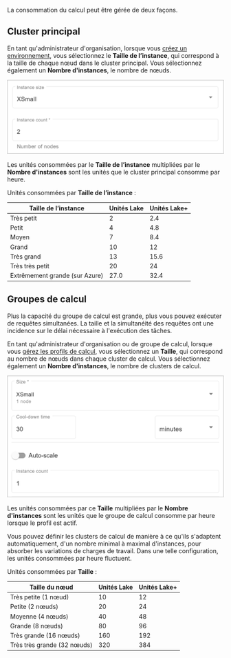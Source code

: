 La consommation du calcul peut être gérée de deux façons.

Cluster principal
-----------------

En tant qu'administrateur d'organisation, lorsque vous [créez un environnement](qiv1640281527006.md), vous sélectionnez le **Taille de l’instance**, qui correspond à la taille de chaque nœud dans le cluster principal. Vous sélectionnez également un **Nombre d'instances**, le nombre de nœuds.

![Taille d'instance et nombre d'instances du cluster principal](Images/gol1683658237199.png)

Les unités consommées par le **Taille de l’instance** multipliées par le **Nombre d'instances** sont les unités que le cluster principal consomme par heure.

Unités consommées par **Taille de l’instance** :

| Taille de l’instance           | Unités Lake | Unités Lake+ |
|--------------------------------|-------------|--------------|
| Très petit                     | 2           | 2.4          |
| Petit                          | 4           | 4.8          |
| Moyen                          | 7           | 8.4          |
| Grand                          | 10          | 12           |
| Très grand                     | 13          | 15.6         |
| Très très petit                | 20          | 24           |
| Extrêmement grande (sur Azure) | 27.0        | 32.4         |

Groupes de calcul
-----------------

Plus la capacité du groupe de calcul est grande, plus vous pouvez exécuter de requêtes simultanées. La taille et la simultanéité des requêtes ont une incidence sur le délai nécessaire à l'exécution des tâches.

En tant qu'administrateur d'organisation ou de groupe de calcul, lorsque vous [gérez les profils de calcul](dvl1640281718303.md), vous sélectionnez un **Taille**, qui correspond au nombre de nœuds dans chaque cluster de calcul. Vous sélectionnez également un **Nombre d'instances**, le nombre de clusters de calcul.

![Taille du profil et nombre d'instances](Images/ovj1683658044295.png)

Les unités consommées par ce **Taille** multipliées par le **Nombre d'instances** sont les unités que le groupe de calcul consomme par heure lorsque le profil est actif.

Vous pouvez définir les clusters de calcul de manière à ce qu'ils s'adaptent automatiquement, d'un nombre minimal à maximal d'instances, pour absorber les variations de charges de travail. Dans une telle configuration, les unités consommées par heure fluctuent.

Unités consommées par **Taille** :

| Taille du nœud              | Unités Lake | Unités Lake+ |
|-----------------------------|-------------|--------------|
| Très petite (1 nœud)        | 10          | 12           |
| Petite (2 nœuds)            | 20          | 24           |
| Moyenne (4 nœuds)           | 40          | 48           |
| Grande (8 nœuds)            | 80          | 96           |
| Très grande (16 nœuds)      | 160         | 192          |
| Très très grande (32 nœuds) | 320         | 384          |
